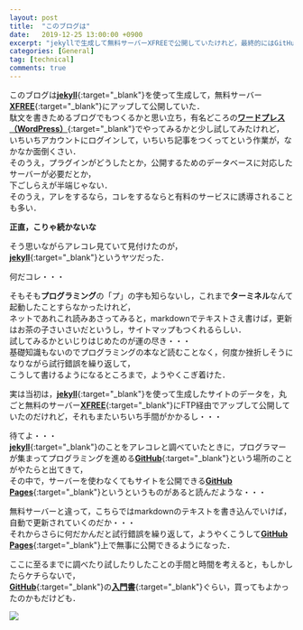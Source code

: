 ```yaml
---
layout: post
title:  "このブログは"
date:   2019-12-25 13:00:00 +0900
excerpt: "jekyllで生成して無料サーバーXFREEで公開していたけれど，最終的にはGitHub Pagesに移行したこのブログの成り立ちを簡単に"
categories: [General]
tag: [technical]
comments: true
---
```

このブログは[**jekyll**][jl]{:target="_blank"}を使って生成して，無料サーバー[**XFREE**][xf]{:target="_blank"}にアップして公開していた．  
駄文を書きためるブログでもつくるかと思い立ち，有名どころの[**ワードプレス（WordPress）**][wp]{:target="_blank"}でやってみるかと少し試してみたけれど，  
いちいちアカウントにログインして，いちいち記事をつくってという作業が，なかなか面倒くさい．  
そのうえ，プラグインがどうしたとか，公開するためのデータベースに対応したサーバーが必要だとか，  
下ごしらえが半端じゃない．  
そのうえ，アレをするなら，コレをするならと有料のサービスに誘導されることも多い．  

**正直，こりゃ続かないな**  

そう思いながらアレコレ見ていて見付けたのが，  
[**jekyll**][jl]{:target="_blank"}というヤツだった．  

何だコレ・・・  

そもそも**プログラミング**の「プ」の字も知らないし，これまで**ターミネル**なんて起動したことすらなかったけれど，  
ネットであれこれ読みあさってみると，markdownでテキストさえ書けば，更新はお茶の子さいさいだというし，サイトマップもつくれるらしい．  
試してみるかといじりはじめたのが運の尽き・・・  
基礎知識もないのでプログラミングの本など読むことなく，何度か挫折しそうになりながら試行錯誤を繰り返して，  
こうして書けるようになるところまで，ようやくこぎ着けた．  

実は当初は，[**jekyll**][jl]{:target="_blank"}を使って生成したサイトのデータを，丸ごと無料のサーバー[**XFREE**][xf]{:target="_blank"}にFTP経由でアップして公開していたのだけれど，それもまたいちいち手間がかかるし・・・  

待てよ・・・  
[**jekyll**][jl]{:target="_blank"}のことをアレコレと調べていたときに，プログラマーが集まってプログラミングを進める[**GitHub**][gh]{:target="_blank"}という場所のことがやたらと出てきて，  
その中で，サーバーを使わなくてもサイトを公開できる[**GitHub Pages**][gp]{:target="_blank"}というというものがあると読んだような・・・  

無料サーバーと違って，こちらではmarkdownのテキストを書き込んでいけば，自動で更新されていくのだか・・・  
それからさらに何だかんだと試行錯誤を繰り返して，ようやくこうして[**GitHub Pages**][gp]{:target="_blank"}上で無事に公開できるようになった．  

ここに至るまでに調べたり試したりしたことの手間と時間を考えると，もしかしたらケチらないで，  
[**GitHub**][gh]{:target="_blank"}の[**入門書**][amz]{:target="_blank"}ぐらい，買ってもよかったのかもだけども．  

<a href="https://www.amazon.co.jp/GitHub%E5%AE%9F%E8%B7%B5%E5%85%A5%E9%96%80%E2%94%80%E2%94%80Pull-Request%E3%81%AB%E3%82%88%E3%82%8B%E9%96%8B%E7%99%BA%E3%81%AE%E5%A4%89%E9%9D%A9-WEB-PRESS-plus-ebook/dp/B07JLJSDMJ/ref=as_li_ss_il?__mk_ja_JP=%E3%82%AB%E3%82%BF%E3%82%AB%E3%83%8A&keywords=GitHub&qid=1577256598&sr=8-5&linkCode=li2&tag=palibera-22&linkId=4aec90359112a8a8ccb139c8ec9f87f5&language=ja_JP" target="_blank"><img border="0" src="//ws-fe.amazon-adsystem.com/widgets/q?_encoding=UTF8&ASIN=B07JLJSDMJ&Format=_SL160_&ID=AsinImage&MarketPlace=JP&ServiceVersion=20070822&WS=1&tag=palibera-22&language=ja_JP" ></a><img src="https://ir-jp.amazon-adsystem.com/e/ir?t=palibera-22&language=ja_JP&l=li2&o=9&a=B07JLJSDMJ" width="1" height="1" border="0" alt="" style="border:none !important; margin:0px !important;" />  

[jl]: http://jekyllrb-ja.github.io
[wp]: https://ja.wordpress.org
[xf]: https://www.xfree.ne.jp
[gh]: https://github.com
[gp]: https://pages.github.com
[amz]: https://amzn.to/35YZ31K
